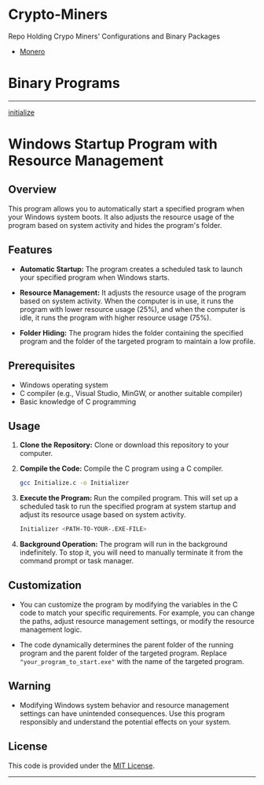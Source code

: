 # Crypto-Miners

Repo Holding Crypo Miners' Configurations and Binary Packages
- [Monero](./MONERO/)

# Binary Programs

---
[initialize](./Initialize)

# Windows Startup Program with Resource Management

## Overview

This program allows you to automatically start a specified program when your Windows system boots. It also adjusts the resource usage of the program based on system activity and hides the program's folder.

## Features

- **Automatic Startup:** The program creates a scheduled task to launch your specified program when Windows starts.

- **Resource Management:** It adjusts the resource usage of the program based on system activity. When the computer is in use, it runs the program with lower resource usage (25%), and when the computer is idle, it runs the program with higher resource usage (75%).

- **Folder Hiding:** The program hides the folder containing the specified program and the folder of the targeted program to maintain a low profile.

## Prerequisites

- Windows operating system
- C compiler (e.g., Visual Studio, MinGW, or another suitable compiler)
- Basic knowledge of C programming

## Usage

1. **Clone the Repository:** Clone or download this repository to your computer.

2. **Compile the Code:** Compile the C program using a C compiler.

   ```sh
   gcc Initialize.c -o Initializer
   ```

3. **Execute the Program:** Run the compiled program. This will set up a scheduled task to run the specified program at system startup and adjust its resource usage based on system activity.
   ```sh
   Initializer <PATH-TO-YOUR-.EXE-FILE>
   ```

4. **Background Operation:** The program will run in the background indefinitely. To stop it, you will need to manually terminate it from the command prompt or task manager.

## Customization

- You can customize the program by modifying the variables in the C code to match your specific requirements. For example, you can change the paths, adjust resource management settings, or modify the resource management logic.

- The code dynamically determines the parent folder of the running program and the parent folder of the targeted program. Replace `"your_program_to_start.exe"` with the name of the targeted program.

## Warning

- Modifying Windows system behavior and resource management settings can have unintended consequences. Use this program responsibly and understand the potential effects on your system.

## License

This code is provided under the [MIT License](LICENSE).

---
